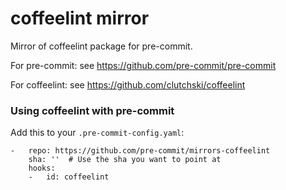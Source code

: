 coffeelint mirror
================

Mirror of coffeelint package for pre-commit.

For pre-commit: see https://github.com/pre-commit/pre-commit

For coffeelint: see https://github.com/clutchski/coffeelint


### Using coffeelint with pre-commit

Add this to your `.pre-commit-config.yaml`:

    -   repo: https://github.com/pre-commit/mirrors-coffeelint
        sha: ''  # Use the sha you want to point at
        hooks:
        -   id: coffeelint
